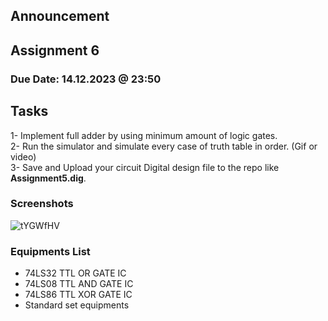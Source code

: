 ## Announcement

## Assignment 6
### Due Date: 14.12.2023 @ 23:50

## Tasks
1- Implement full adder by using minimum amount of logic gates.  
2- Run the simulator and simulate every case of truth table in order. (Gif or video)  
3- Save and Upload your circuit Digital design file to the repo like **Assignment5.dig**. 

### Screenshots

![tYGWfHV](https://github.com/abbaselmas/Assignment/assets/147770444/1bf9fe24-8e68-42c4-abbd-1b301a06ce95)


### Equipments List

- 74LS32 TTL OR GATE IC
- 74LS08 TTL AND GATE IC
- 74LS86 TTL XOR GATE IC
- Standard set equipments
